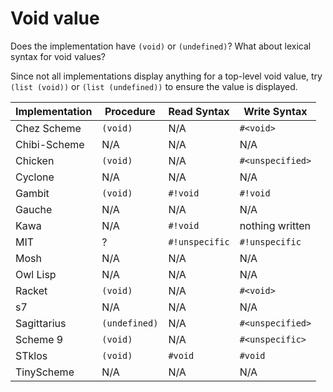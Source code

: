 # Void value

Does the implementation have `(void)` or `(undefined)`? What about
lexical syntax for void values?

Since not all implementations display anything for a top-level void
value, try `(list (void))` or `(list (undefined))` to ensure the value
is displayed.

| Implementation | Procedure     | Read Syntax      | Write Syntax     |
| -------------- | ------------- | ---------------- | ---------------- |
| Chez Scheme    | `(void)`      | N/A              | `#<void>`        |
| Chibi-Scheme   | N/A           | N/A              | N/A              |
| Chicken        | `(void)`      | N/A              | `#<unspecified>` |
| Cyclone        | N/A           | N/A              | N/A              |
| Gambit         | `(void)`      | `#!void`         | `#!void`         |
| Gauche         | N/A           | N/A              | N/A              |
| Kawa           | N/A           | `#!void`         | nothing written  |
| MIT            | ?             | `#!unspecific`   | `#!unspecific`   |
| Mosh           | N/A           | N/A              | N/A              |
| Owl Lisp       | N/A           | N/A              | N/A              |
| Racket         | `(void)`      | N/A              | `#<void>`        |
| s7             | N/A           | N/A              | N/A              |
| Sagittarius    | `(undefined)` | N/A              | `#<unspecified>` |
| Scheme 9       | `(void)`      | N/A              | `#<unspecific>`  |
| STklos         | `(void)`      | `#void`          | `#void`          |
| TinyScheme     | N/A           | N/A              | N/A              |

